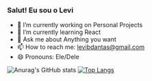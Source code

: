 ### Salut! Eu sou o Levi

- 🔭 I’m currently working on Personal Projects
- 🌱 I’m currently learning React
- 💬 Ask me about Anything you want
- 📫 How to reach me: levibdantas@gmail.com
- 😄 Pronouns: Ele/Dele

![Anurag's GitHub stats](https://github-readme-stats.vercel.app/api?username=levibd&show_icons=true&theme=radical)
[![Top Langs](https://github-readme-stats.vercel.app/api/top-langs/?username=levibd&layout=donut&theme=radical)](https://github.com/anuraghazra/github-readme-stats)
